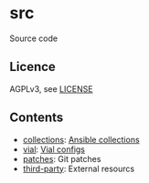# src 

Source code

## Licence

AGPLv3, see [LICENSE](./LICENSE.txt) 

## Contents

- [collections](./collections): [Ansible collections](https://docs.ansible.com/ansible/latest/collections_guide/index.html)
- [vial](./vial): [Vial configs](https://get.vial.today/)
- [patches](./patches): Git patches
- [third-party](./third-party): External resourcs
